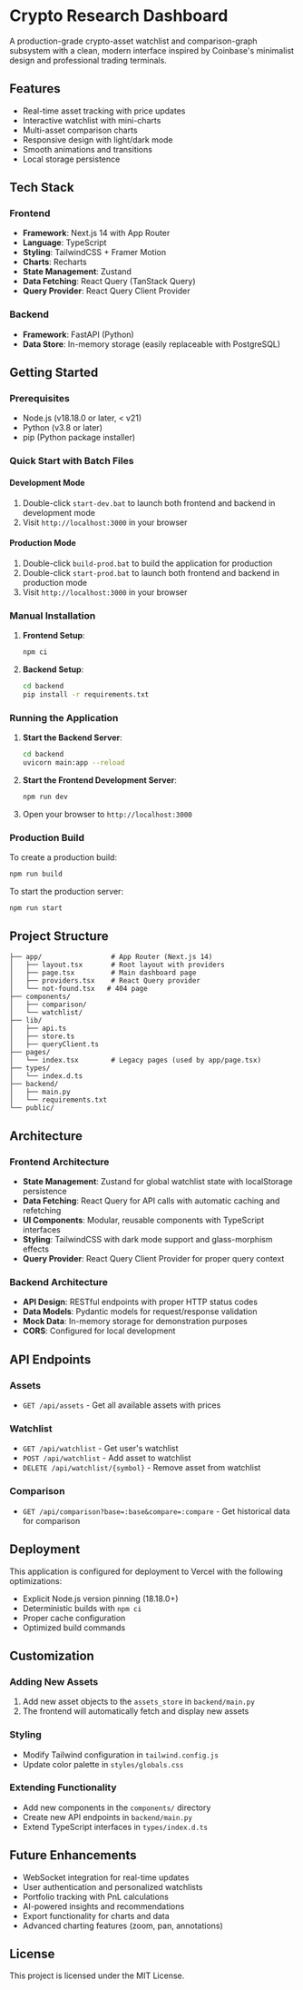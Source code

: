 # Crypto Research Dashboard

A production-grade crypto-asset watchlist and comparison-graph subsystem with a clean, modern interface inspired by Coinbase's minimalist design and professional trading terminals.

## Features

- Real-time asset tracking with price updates
- Interactive watchlist with mini-charts
- Multi-asset comparison charts
- Responsive design with light/dark mode
- Smooth animations and transitions
- Local storage persistence

## Tech Stack

### Frontend
- **Framework**: Next.js 14 with App Router
- **Language**: TypeScript
- **Styling**: TailwindCSS + Framer Motion
- **Charts**: Recharts
- **State Management**: Zustand
- **Data Fetching**: React Query (TanStack Query)
- **Query Provider**: React Query Client Provider

### Backend
- **Framework**: FastAPI (Python)
- **Data Store**: In-memory storage (easily replaceable with PostgreSQL)

## Getting Started

### Prerequisites
- Node.js (v18.18.0 or later, < v21)
- Python (v3.8 or later)
- pip (Python package installer)

### Quick Start with Batch Files

#### Development Mode
1. Double-click `start-dev.bat` to launch both frontend and backend in development mode
2. Visit `http://localhost:3000` in your browser

#### Production Mode
1. Double-click `build-prod.bat` to build the application for production
2. Double-click `start-prod.bat` to launch both frontend and backend in production mode
3. Visit `http://localhost:3000` in your browser

### Manual Installation

1. **Frontend Setup**:
   ```bash
   npm ci
   ```

2. **Backend Setup**:
   ```bash
   cd backend
   pip install -r requirements.txt
   ```

### Running the Application

1. **Start the Backend Server**:
   ```bash
   cd backend
   uvicorn main:app --reload
   ```

2. **Start the Frontend Development Server**:
   ```bash
   npm run dev
   ```

3. Open your browser to `http://localhost:3000`

### Production Build

To create a production build:
```bash
npm run build
```

To start the production server:
```bash
npm run start
```

## Project Structure

```
├── app/                 # App Router (Next.js 14)
│   ├── layout.tsx       # Root layout with providers
│   ├── page.tsx         # Main dashboard page
│   ├── providers.tsx    # React Query provider
│   └── not-found.tsx   # 404 page
├── components/
│   ├── comparison/
│   └── watchlist/
├── lib/
│   ├── api.ts
│   ├── store.ts
│   ├── queryClient.ts
├── pages/
│   └── index.tsx        # Legacy pages (used by app/page.tsx)
├── types/
│   └── index.d.ts
├── backend/
│   ├── main.py
│   └── requirements.txt
└── public/
```

## Architecture

### Frontend Architecture
- **State Management**: Zustand for global watchlist state with localStorage persistence
- **Data Fetching**: React Query for API calls with automatic caching and refetching
- **UI Components**: Modular, reusable components with TypeScript interfaces
- **Styling**: TailwindCSS with dark mode support and glass-morphism effects
- **Query Provider**: React Query Client Provider for proper query context

### Backend Architecture
- **API Design**: RESTful endpoints with proper HTTP status codes
- **Data Models**: Pydantic models for request/response validation
- **Mock Data**: In-memory storage for demonstration purposes
- **CORS**: Configured for local development

## API Endpoints

### Assets
- `GET /api/assets` - Get all available assets with prices

### Watchlist
- `GET /api/watchlist` - Get user's watchlist
- `POST /api/watchlist` - Add asset to watchlist
- `DELETE /api/watchlist/{symbol}` - Remove asset from watchlist

### Comparison
- `GET /api/comparison?base=:base&compare=:compare` - Get historical data for comparison

## Deployment

This application is configured for deployment to Vercel with the following optimizations:

- Explicit Node.js version pinning (18.18.0+)
- Deterministic builds with `npm ci`
- Proper cache configuration
- Optimized build commands

## Customization

### Adding New Assets
1. Add new asset objects to the `assets_store` in `backend/main.py`
2. The frontend will automatically fetch and display new assets

### Styling
- Modify Tailwind configuration in `tailwind.config.js`
- Update color palette in `styles/globals.css`

### Extending Functionality
- Add new components in the `components/` directory
- Create new API endpoints in `backend/main.py`
- Extend TypeScript interfaces in `types/index.d.ts`

## Future Enhancements

- WebSocket integration for real-time updates
- User authentication and personalized watchlists
- Portfolio tracking with PnL calculations
- AI-powered insights and recommendations
- Export functionality for charts and data
- Advanced charting features (zoom, pan, annotations)

## License

This project is licensed under the MIT License.